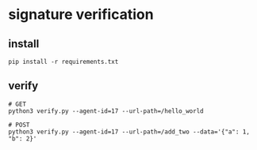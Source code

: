 
# signature verification

## install
```
pip install -r requirements.txt
```

## verify
```
# GET
python3 verify.py --agent-id=17 --url-path=/hello_world

# POST
python3 verify.py --agent-id=17 --url-path=/add_two --data='{"a": 1, "b": 2}'
```